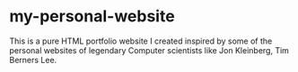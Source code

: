 # my-personal-website

This is a pure HTML portfolio website I created inspired by some of the personal websites of legendary Computer scientists like Jon Kleinberg, Tim Berners Lee.
